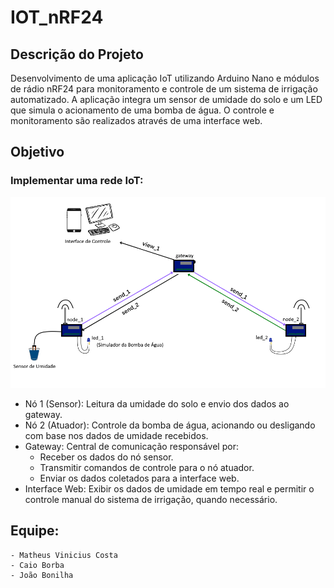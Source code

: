 # IOT_nRF24
## Descrição do Projeto
Desenvolvimento de uma aplicação IoT utilizando Arduino Nano e módulos de rádio nRF24 para monitoramento e controle de um sistema de irrigação automatizado. A aplicação integra um sensor de umidade do solo e um LED que simula o acionamento de uma bomba de água. O controle e monitoramento são realizados através de uma interface web.

## Objetivo
### Implementar uma rede IoT:

<img src="src/diagram_1.png" alt="diagrama_trab">

- Nó 1 (Sensor): Leitura da umidade do solo e envio dos dados ao gateway.
- Nó 2 (Atuador): Controle da bomba de água, acionando ou desligando com base nos dados de umidade recebidos.
- Gateway: Central de comunicação responsável por:
    - Receber os dados do nó sensor.
    - Transmitir comandos de controle para o nó atuador.
    - Enviar os dados coletados para a interface web.
- Interface Web: Exibir os dados de umidade em tempo real e permitir o controle manual do sistema de irrigação, quando necessário.

## Equipe: 
    - Matheus Vinicius Costa
    - Caio Borba
    - João Bonilha

